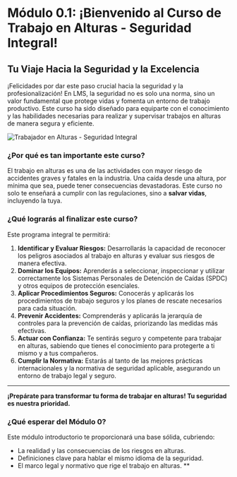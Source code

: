# Módulo 0.1: ¡Bienvenido al Curso de Trabajo en Alturas - Seguridad Integral!

## Tu Viaje Hacia la Seguridad y la Excelencia

¡Felicidades por dar este paso crucial hacia la seguridad y la profesionalización! En LMS, la seguridad no es solo una norma, sino un valor fundamental que protege vidas y fomenta un entorno de trabajo productivo. Este curso ha sido diseñado para equiparte con el conocimiento y las habilidades necesarias para realizar y supervisar trabajos en alturas de manera segura y eficiente.

![Trabajador en Alturas - Seguridad Integral](/images/trabajo-alturas-bienvenida.jpg)

### ¿Por qué es tan importante este curso?

El trabajo en alturas es una de las actividades con mayor riesgo de accidentes graves y fatales en la industria. Una caída desde una altura, por mínima que sea, puede tener consecuencias devastadoras. Este curso no solo te enseñará a cumplir con las regulaciones, sino a **salvar vidas**, incluyendo la tuya.

### ¿Qué lograrás al finalizar este curso?

Este programa integral te permitirá:

1.  **Identificar y Evaluar Riesgos:** Desarrollarás la capacidad de reconocer los peligros asociados al trabajo en alturas y evaluar sus riesgos de manera efectiva.
2.  **Dominar los Equipos:** Aprenderás a seleccionar, inspeccionar y utilizar correctamente los Sistemas Personales de Detención de Caídas (SPDC) y otros equipos de protección esenciales.
3.  **Aplicar Procedimientos Seguros:** Conocerás y aplicarás los procedimientos de trabajo seguros y los planes de rescate necesarios para cada situación.
4.  **Prevenir Accidentes:** Comprenderás y aplicarás la jerarquía de controles para la prevención de caídas, priorizando las medidas más efectivas.
5.  **Actuar con Confianza:** Te sentirás seguro y competente para trabajar en alturas, sabiendo que tienes el conocimiento para protegerte a ti mismo y a tus compañeros.
6.  **Cumplir la Normativa:** Estarás al tanto de las mejores prácticas internacionales y la normativa de seguridad aplicable, asegurando un entorno de trabajo legal y seguro.

---

**¡Prepárate para transformar tu forma de trabajar en alturas! Tu seguridad es nuestra prioridad.**

<!-- La Evaluación Inicial (InitialSelfAssessment) es un componente interactivo que permite al estudiante medir su conocimiento previo sobre el tema. Debería incluir preguntas de opción múltiple o verdadero/falso que cubran los conceptos básicos del trabajo en alturas. -->
<InitialSelfAssessment />

### ¿Qué esperar del Módulo 0?

Este módulo introductorio te proporcionará una base sólida, cubriendo:
*   La realidad y las consecuencias de los riesgos en alturas.
*   Definiciones clave para hablar el mismo idioma de la seguridad.
*   El marco legal y normativo que rige el trabajo en alturas.
**
